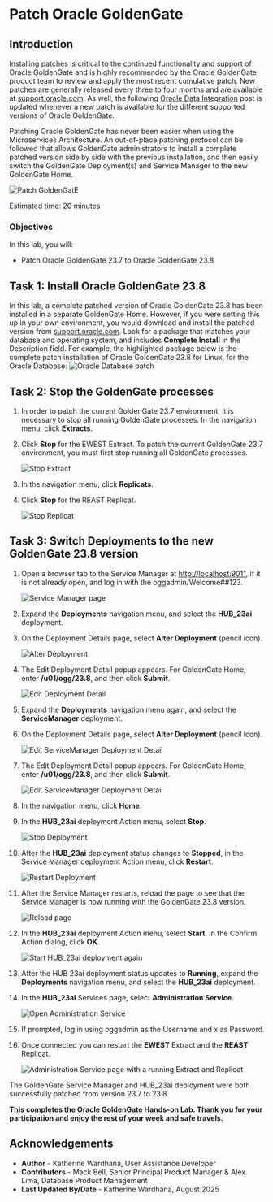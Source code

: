 # Patch Oracle GoldenGate

## Introduction

Installing patches is critical to the continued functionality and support of Oracle GoldenGate and is highly recommended by the Oracle GoldenGate product team to review and apply the most recent cumulative patch.  New patches are generally released every three to four months and are available at [support.oracle.com](https://support.oracle.com). As well, the following [Oracle Data Integration](https://blogs.oracle.com/dataintegration/post/how-to-obtain-the-latest-oracle-goldengate-microservices-architecture-bundle-patches) post is updated whenever a new patch is available for the different supported versions of Oracle GoldenGate. 

Patching Oracle GoldenGate has never been easier when using the Microservices Architecture.   An out-of-place patching protocol can be followed that allows GoldenGate administrators to install a complete patched version side by side with the previous installation, and then easily switch the GoldenGate Deployment(s) and Service Manager to the new GoldenGate Home.

   ![Patch GoldenGatE](./images/patch-gg.png " ")

Estimated time: 20 minutes

### Objectives

In this lab, you will:
* Patch Oracle GoldenGate 23.7 to Oracle GoldenGate 23.8

## Task 1: Install Oracle GoldenGate 23.8

In this lab, a complete patched version of Oracle GoldenGate 23.8 has been installed in a separate GoldenGate Home. However, if you were setting this up in your own environment, you would download and install the patched version from [support.oracle.com](https://support.oracle.com). Look for a package that matches your database and operating system, and includes **Complete Install** in the Description field. For example, the highlighted package below is the complete patch installation of Oracle GoldenGate 23.8 for Linux, for the Oracle Database:
    ![Oracle Database patch](./images/oracle-db-patch.png " ")

## Task 2: Stop the GoldenGate processes

1. In order to patch the current GoldenGate 23.7 environment, it is necessary to stop all running GoldenGate processes. In the navigation menu, click **Extracts**.

2. Click **Stop** for the EWEST Extract. To patch the current GoldenGate 23.7 environment, you must first stop running all GoldenGate processes.  

    ![Stop Extract](./images/02-02-pause-extract.png " ")

3. In the navigation menu, click **Replicats**.

4. Click **Stop** for the REAST Replicat.  

    ![Stop Replicat](./images/02-04-pause-extract.png " ")

## Task 3: Switch Deployments to the new GoldenGate 23.8 version

1. Open a browser tab to the Service Manager at [http://localhost:9011](http://localhost:9011), if it is not already open, and log in with the oggadmin/Welcome##123.  

    ![Service Manager page](./images/03-01-service-manager.png " ")

2. Expand the **Deployments** navigation menu, and select the **HUB_23ai** deployment.  

3. On the Deployment Details page, select **Alter Deployment** (pencil icon).

    ![Alter Deployment](./images/03-03-deployment-details.png " ")

4. The Edit Deployment Detail popup appears. For GoldenGate Home, enter **/u01/ogg/23.8**, and then click **Submit**.

    ![Edit Deployment Detail](./images/03-04-edit-deployment-detail.png " ")

5. Expand the **Deployments** navigation menu again, and select the **ServiceManager** deployment.

6. On the Deployment Details page, select **Alter Deployment** (pencil icon).  

    ![Edit ServiceManager Deployment Detail](./images/03-06-sm-deployment-detail.png " ")

7. The Edit Deployment Detail popup appears. For GoldenGate Home, enter **/u01/ogg/23.8**, and then click **Submit**.

    ![Edit ServiceManager Deployment Detail](./images/03-07-sm-edit-deployment-detail.png " ")

8. In the navigation menu, click **Home**.

9. In the **HUB_23ai** deployment Action menu, select **Stop**.

    ![Stop Deployment](./images/03-09-pause-deployment.png " ")

10. After the **HUB_23ai** deployment status changes to **Stopped**, in the Service Manager deployment Action menu, click **Restart**.

    ![Restart Deployment](./images/03-10-restart-deployment.png " ")

11. After the Service Manager restarts, reload the page to see that the Service Manager is now running with the GoldenGate 23.8 version.

    ![Reload page](./images/03-11-reload-page.png " ")

12. In the **HUB_23ai** deployment Action menu, select **Start**. In the Confirm Action dialog, click **OK**.

    ![Start HUB_23ai deployment again](./images/03-12-start-dep-again.png " ")

13. After the HUB 23ai deployment status updates to **Running**, expand the **Deployments** navigation menu, and select the **HUB_23ai** deployment.

14. In the **HUB_23ai** Services page, select **Administration Service**.

    ![Open Administration Service](./images/03-14-admin-service.png " ")

15. If prompted, log in using oggadmin as the Username and x as Password.

16. Once connected you can restart the **EWEST** Extract and the **REAST** Replicat.  

    ![Administration Service page with a running Extract and Replicat](./images/03-16-admin-service-home.png " ")

The GoldenGate Service Manager and HUB_23ai deployment were both successfully patched from version 23.7 to 23.8.

**This completes the Oracle GoldenGate Hands-on Lab.  Thank you for your participation and enjoy the rest of your week and safe travels.**

## Acknowledgements
* **Author** - Katherine Wardhana, User Assistance Developer
* **Contributors** - Mack Bell, Senior Principal Product Manager & Alex Lima, Database Product Management
* **Last Updated By/Date** - Katherine Wardhana, August 2025